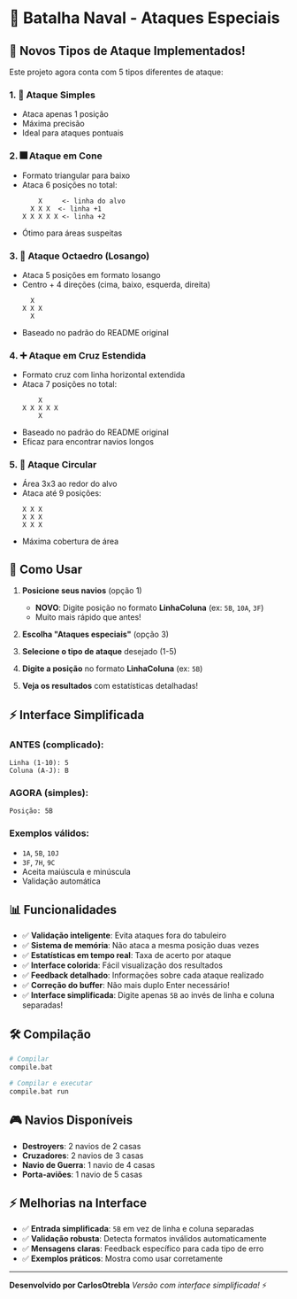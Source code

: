 # 🚀 Batalha Naval - Ataques Especiais

## 🎯 Novos Tipos de Ataque Implementados!

Este projeto agora conta com 5 tipos diferentes de ataque:

### 1. 🎯 Ataque Simples
- Ataca apenas 1 posição
- Máxima precisão
- Ideal para ataques pontuais

### 2. 🎆 Ataque em Cone
- Formato triangular para baixo
- Ataca 6 posições no total:
  ```
      X     <- linha do alvo
    X X X  <- linha +1
  X X X X X <- linha +2
  ```
- Ótimo para áreas suspeitas

### 3. 🔶 Ataque Octaedro (Losango)
- Ataca 5 posições em formato losango
- Centro + 4 direções (cima, baixo, esquerda, direita)
  ```
    X
  X X X
    X
  ```
- Baseado no padrão do README original

### 4. ➕ Ataque em Cruz Estendida
- Formato cruz com linha horizontal extendida
- Ataca 7 posições no total:
  ```
      X
  X X X X X
      X
  ```
- Baseado no padrão do README original
- Eficaz para encontrar navios longos

### 5. 🔵 Ataque Circular
- Área 3x3 ao redor do alvo
- Ataca até 9 posições:
  ```
  X X X
  X X X
  X X X
  ```
- Máxima cobertura de área

## 🚀 Como Usar

1. **Posicione seus navios** (opção 1)
   - **NOVO**: Digite posição no formato **LinhaColuna** (ex: `5B`, `10A`, `3F`)
   - Muito mais rápido que antes!
   
2. **Escolha "Ataques especiais"** (opção 3)
3. **Selecione o tipo de ataque** desejado (1-5)
4. **Digite a posição** no formato **LinhaColuna** (ex: `5B`)
5. **Veja os resultados** com estatísticas detalhadas!

## ⚡ Interface Simplificada

### **ANTES** (complicado):
```
Linha (1-10): 5
Coluna (A-J): B
```

### **AGORA** (simples):
```
Posição: 5B
```

### **Exemplos válidos:**
- `1A`, `5B`, `10J` 
- `3F`, `7H`, `9C`
- Aceita maiúscula e minúscula
- Validação automática

## 📊 Funcionalidades

- ✅ **Validação inteligente**: Evita ataques fora do tabuleiro
- ✅ **Sistema de memória**: Não ataca a mesma posição duas vezes
- ✅ **Estatísticas em tempo real**: Taxa de acerto por ataque
- ✅ **Interface colorida**: Fácil visualização dos resultados
- ✅ **Feedback detalhado**: Informações sobre cada ataque realizado
- ✅ **Correção do buffer**: Não mais duplo Enter necessário!
- ✅ **Interface simplificada**: Digite apenas `5B` ao invés de linha e coluna separadas!

## 🛠️ Compilação

```bash
# Compilar
compile.bat

# Compilar e executar
compile.bat run
```

## 🎮 Navios Disponíveis

- **Destroyers**: 2 navios de 2 casas
- **Cruzadores**: 2 navios de 3 casas  
- **Navio de Guerra**: 1 navio de 4 casas
- **Porta-aviões**: 1 navio de 5 casas

## ⚡ Melhorias na Interface

- ✅ **Entrada simplificada**: `5B` em vez de linha e coluna separadas
- ✅ **Validação robusta**: Detecta formatos inválidos automaticamente
- ✅ **Mensagens claras**: Feedback específico para cada tipo de erro
- ✅ **Exemplos práticos**: Mostra como usar corretamente

---
**Desenvolvido por CarlosOtrebla**
*Versão com interface simplificada!* ⚡
